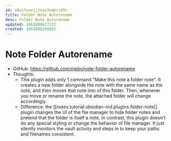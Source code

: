 ```yaml
---
id: x8uzfuuejj1naz3vqbri49c
title: Folder Note Autorename
desc: Folder Note Autorename
updated: 1663880617232
created: 1663880200862
---
```

# Note Folder Autorename

- GitHub: https://github.com/pjeby/note-folder-autorename
- Thoughts:
    - This plugin adds only 1 command "Make this note a folder note". It creates a new folder alongside the note with the same name as the note, and then moves that note into of this folder. Then, whenever you move or rename the note, the attached folder will change accordingly.
    - Difference: the [[notes.tutorial.obsidian-md.plugins.folder-note]] plugin changes the UI of the file manager to hide folder notes and pretend that the folder is itself a note. In contrast, this plugin doesn't do any special styling or change the behavior of file manager. It just silently monitors the vault activity and steps in to keep your paths and filenames consistent.